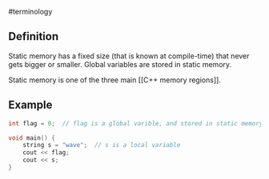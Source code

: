 #terminology

## Definition
Static memory has a fixed size (that is known at compile-time) that never
gets bigger or smaller. Global variables are stored in static memory. 

Static memory is one of the three main [[C++ memory regions]].

## Example
```cpp
int flag = 0;  // flag is a global varible, and stored in static memory

void main() {
    string s = "wave";  // s is a local variable
	cout << flag;
	cout << s;
}
```

